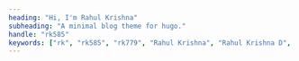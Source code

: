 ```yaml
---
heading: "Hi, I'm Rahul Krishna"
subheading: "A minimal blog theme for hugo."
handle: "rk585"
keywords: ["rk", "rk585", "rk779", "Rahul Krishna", "Rahul Krishna D", "personal", "homepage", "X01BD", "kotlin", "android"]
---
```

